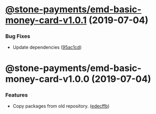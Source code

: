 # [@stone-payments/emd-basic-money-card-v1.0.1](https://github.com/stone-payments/emerald-web-framework/compare/@stone-payments/emd-basic-money-card-v1.0.0...@stone-payments/emd-basic-money-card-v1.0.1) (2019-07-04)


### Bug Fixes

* Update dependencies ([95ac1cd](https://github.com/stone-payments/emerald-web-framework/commit/95ac1cd))

# @stone-payments/emd-basic-money-card-v1.0.0 (2019-07-04)


### Features

* Copy packages from old repository. ([edecffb](https://github.com/stone-payments/emerald-web-framework/commit/edecffb))
